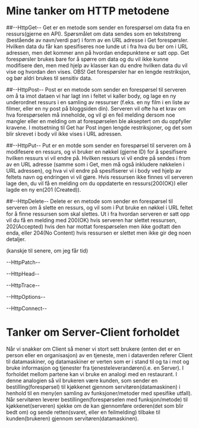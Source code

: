 # Mine tanker om HTTP metodene

##--HttpGet--
Get er en metode som sender en forespørsel om data fra en ressurs(gjerne en API).
Spørsmålet om data sendes som en tekststreng (bestående av navn/verdi par) i form av en URL adresse i Get forespørsler. Hvilken data du får kan spesifiseres noe lunde ut i fra hva du ber om i URL adressen, men det kommer ann på hvordan endepunktene er satt opp.
Get forespørsler brukes bare for å spørre om data og du vil ikke kunne modifisere den, men med hjelp av klasser kan du endre hvilken data du vil vise og hvordan den vises.
OBS! Get forespørsler har en lengde restriksjon, og bør aldri brukes til sensitiv data.

##--HttpPost--
Post er en metode som sender en forespørsel til serveren om å ta imot dataen vi har lagt inn i feltet vi kaller body, og lage en ny underordnet ressurs i en samling av ressurser (f.eks. en ny film i en liste av filmer, eller en ny post på bloggsiden din). Serveren vil ofte ha et krav om hva forespørselen må inneholde, og vil gi en feil melding dersom noe mangler eller en melding om at forespørselen ble akseptert om du oppfyller kravene.
I motsetning til Get har Post ingen lengde restriksjoner, og det som blir skrevet i body vil ikke vises i URL adressen.

##--HttpPut--
Put er en motde som sender en forespørsel til serveren om å modifesere en ressurs, og vi bruker en nøkkel (gjerne ID) for å spesifisere hvilken ressurs vi vil endre på. Hvilken ressurs vi vil endre på sendes i from av en URL adresse (samme som i Get, men må også inkludere nøkkelen i URL adressen), og hva vi vil endre på spesifiserer vi i body ved hjelp av feltets navn og endringen vi vil gjøre.
Hvis ressursen ikke finnes vil serveren lage den, du vil få en melding om du oppdaterte en ressurs(200(OK)) eller lagde en ny en(201 (Created)).

##--HttpDelete--
Delete er en metode som sender en forespørsel til serveren om å slette en ressurs, og vil som i Put bruke en nøkkel i URL feltet for å finne ressursen som skal slettes. Ut i fra hvordan serveren er satt opp vil du få en melding med 200(OK) hvis serveren har slettet ressursen, 202(Accepted) hvis den har mottat forespørselen men ikke godtatt den enda, eller 204(No Content) hvis ressursen er slettet men ikke gir deg noen detaljer.

(kanskje til senere, om jeg får tid)

--HttpPatch--

--HttpHead--

--HttpTrace--

--HttpOptions--

--HttpConnect--

# Tanker om Server-Client forholdet

Når vi snakker om Client så mener vi stort sett brukere (enten det er en person eller en organisasjon) av en tjeneste, men i dataverden referer Client til datamaskiner, og datamaskiner er verten som er i stand til og ta i mot og bruke informasjon og tjenester fra tjenesteleverandøren(i.e. en Server).
I forholdet mellom partene kan vi bruke en analogi med en restaurant. I denne analogien så vil brukeren være kunden, som sender en bestilling(forespørsel) til kjøkkenet gjennom servitøren(datamaskinen) i henhold til en meny(en samling av funksjoner/metoder med spesifike utfall). Når servitøren leverer bestillingen(forespørselen med funksjon/metode) til kjøkkenet(serveren) sjekke om de kan gjennomføre orderen(det som blir bedt om) og sende retten(svaret, eller en feilmelding) tilbake til kunden(brukeren) gjennom servitøren(datamaskinen).
